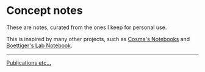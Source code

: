 # Concept notes

These are notes, curated from the ones I keep for personal use.

This is inspired by many other projects, such as [Cosma's Notebooks](http://vserver1.cscs.lsa.umich.edu/~crshalizi/notebooks/) and [Boettiger's Lab Notebook](http://www.carlboettiger.info/2012/09/28/Welcome-to-my-lab-notebook.html).

---

[Publications etc…](http://www.gu.se/omuniversitetet/personal/?userId=xjtorm)